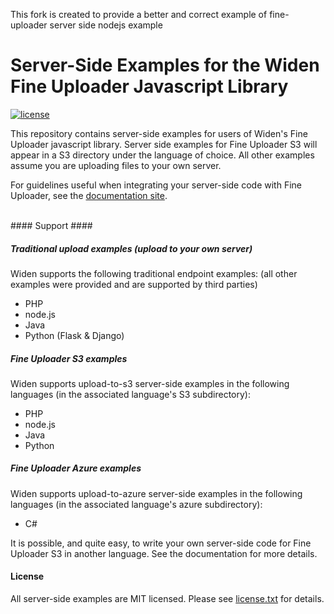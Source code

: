 This fork is created to provide a better and correct example of fine-uploader server side nodejs example 


# Server-Side Examples for the Widen Fine Uploader Javascript Library #
[![license](https://img.shields.io/badge/license-MIT-brightgreen.svg)](LICENSE)

This repository contains server-side examples for users of Widen's Fine Uploader javascript library.  Server side examples
for Fine Uploader S3 will appear in a S3 directory under the language of choice.  All other examples assume you are
uploading files to your own server.

For guidelines useful when integrating your server-side code with Fine Uploader, see the [documentation site](http://docs.fineuploader.com).

<br/>
#### Support ####

##### Traditional upload examples (upload to your own server)
Widen supports the following traditional endpoint examples: (all other examples were provided and are supported by third parties)
* PHP
* node.js
* Java
* Python (Flask & Django)

##### Fine Uploader S3 examples
Widen supports upload-to-s3 server-side examples in the following languages (in the associated language's S3 subdirectory):
* PHP
* node.js
* Java
* Python

##### Fine Uploader Azure examples
Widen supports upload-to-azure server-side examples in the following languages (in the associated language's azure subdirectory):
* C#

It is possible, and quite easy, to write your own server-side code for Fine Uploader S3 in another language.  See
the documentation for more details.

#### License ####
All server-side examples are MIT licensed.  Please see [license.txt](license.txt) for details.
